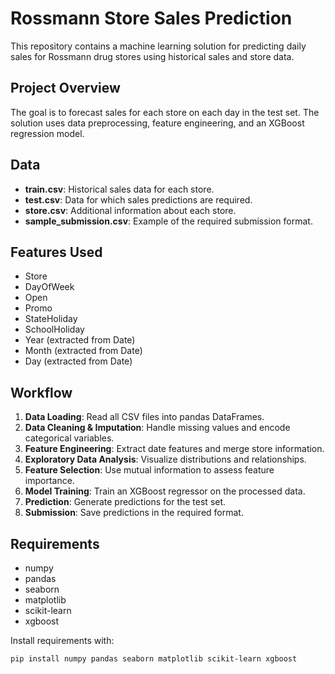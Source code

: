# Rossmann Store Sales Prediction

This repository contains a machine learning solution for predicting daily sales for Rossmann drug stores using historical sales and store data.

## Project Overview

The goal is to forecast sales for each store on each day in the test set. The solution uses data preprocessing, feature engineering, and an XGBoost regression model.

## Data

- **train.csv**: Historical sales data for each store.
- **test.csv**: Data for which sales predictions are required.
- **store.csv**: Additional information about each store.
- **sample_submission.csv**: Example of the required submission format.

## Features Used

- Store
- DayOfWeek
- Open
- Promo
- StateHoliday
- SchoolHoliday
- Year (extracted from Date)
- Month (extracted from Date)
- Day (extracted from Date)

## Workflow

1. **Data Loading**: Read all CSV files into pandas DataFrames.
2. **Data Cleaning & Imputation**: Handle missing values and encode categorical variables.
3. **Feature Engineering**: Extract date features and merge store information.
4. **Exploratory Data Analysis**: Visualize distributions and relationships.
5. **Feature Selection**: Use mutual information to assess feature importance.
6. **Model Training**: Train an XGBoost regressor on the processed data.
7. **Prediction**: Generate predictions for the test set.
8. **Submission**: Save predictions in the required format.

## Requirements

- numpy
- pandas
- seaborn
- matplotlib
- scikit-learn
- xgboost

Install requirements with:
```bash
pip install numpy pandas seaborn matplotlib scikit-learn xgboost